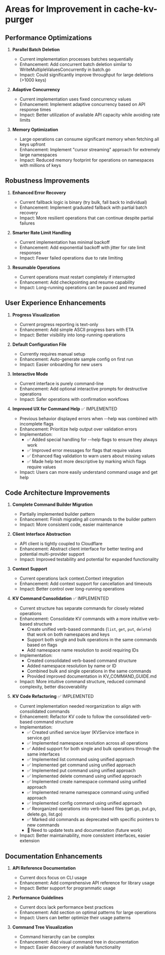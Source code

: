 # Areas for Improvement in cache-kv-purger

## Performance Optimizations

1. **Parallel Batch Deletion**
   - Current implementation processes batches sequentially
   - Enhancement: Add concurrent batch deletion similar to WriteMultipleValuesConcurrently in batch.go
   - Impact: Could significantly improve throughput for large deletions (>1000 keys)

2. **Adaptive Concurrency**
   - Current implementation uses fixed concurrency values
   - Enhancement: Implement adaptive concurrency based on API response times
   - Impact: Better utilization of available API capacity while avoiding rate limits

3. **Memory Optimization**
   - Large operations can consume significant memory when fetching all keys upfront
   - Enhancement: Implement "cursor streaming" approach for extremely large namespaces
   - Impact: Reduced memory footprint for operations on namespaces with millions of keys

## Robustness Improvements

1. **Enhanced Error Recovery**
   - Current fallback logic is binary (try bulk, fall back to individual)
   - Enhancement: Implement graduated fallback with partial batch recovery
   - Impact: More resilient operations that can continue despite partial failures

2. **Smarter Rate Limit Handling**
   - Current implementation has minimal backoff
   - Enhancement: Add exponential backoff with jitter for rate limit responses
   - Impact: Fewer failed operations due to rate limiting

3. **Resumable Operations**
   - Current operations must restart completely if interrupted
   - Enhancement: Add checkpointing and resume capability
   - Impact: Long-running operations can be paused and resumed

## User Experience Enhancements

1. **Progress Visualization**
   - Current progress reporting is text-only
   - Enhancement: Add simple ASCII progress bars with ETA
   - Impact: Better visibility into long-running operations

2. **Default Configuration File**
   - Currently requires manual setup
   - Enhancement: Auto-generate sample config on first run
   - Impact: Easier onboarding for new users

3. **Interactive Mode**
   - Current interface is purely command-line
   - Enhancement: Add optional interactive prompts for destructive operations
   - Impact: Safer operations with confirmation workflows

4. **Improved UX for Command Help** ✅ IMPLEMENTED
   - Previous behavior displayed errors when --help was combined with incomplete flags
   - Enhancement: Prioritize help output over validation errors
   - Implementation:
     - ✅ Added special handling for --help flags to ensure they always work
     - ✅ Improved error messages for flags that require values
     - ✅ Enhanced flag validation to warn users about missing values
     - ✅ Made help text more descriptive by marking which flags require values
   - Impact: Users can more easily understand command usage and get help

## Code Architecture Improvements

1. **Complete Command Builder Migration**
   - Partially implemented builder pattern
   - Enhancement: Finish migrating all commands to the builder pattern
   - Impact: More consistent code, easier maintenance

2. **Client Interface Abstraction**
   - API client is tightly coupled to Cloudflare
   - Enhancement: Abstract client interface for better testing and potential multi-provider support
   - Impact: Improved testability and potential for expanded functionality

3. **Context Support**
   - Current operations lack context.Context integration
   - Enhancement: Add context support for cancellation and timeouts
   - Impact: Better control over long-running operations

4. **KV Command Consolidation** ✅ IMPLEMENTED
   - Current structure has separate commands for closely related operations
   - Enhancement: Consolidate KV commands with a more intuitive verb-based structure
     - Create unified verb-based commands (`list`, `get`, `put`, `delete`) that work on both namespaces and keys
     - Support both single and bulk operations in the same commands based on flags
     - Add namespace name resolution to avoid requiring IDs
   - Implementation:
     - Created consolidated verb-based command structure
     - Added namespace resolution by name or ID
     - Combined bulk and single operations in the same commands
     - Provided improved documentation in KV_COMMAND_GUIDE.md
   - Impact: More intuitive command structure, reduced command complexity, better discoverability

5. **KV Code Refactoring** ✅ IMPLEMENTED
   - Current implementation needed reorganization to align with consolidated commands
   - Enhancement: Refactor KV code to follow the consolidated verb-based command structure
   - Implementation:
     - ✅ Created unified service layer (KVService interface in service.go)
     - ✅ Implemented namespace resolution across all operations
     - ✅ Added support for both single and bulk operations through the same interfaces
     - ✅ Implemented list command using unified approach
     - ✅ Implemented get command using unified approach
     - ✅ Implemented put command using unified approach
     - ✅ Implemented delete command using unified approach
     - ✅ Implemented create namespace command using unified approach
     - ✅ Implemented rename namespace command using unified approach
     - ✅ Implemented config command using unified approach
     - ✅ Reorganized operations into verb-based files (get.go, put.go, delete.go, list.go)
     - ✅ Marked old commands as deprecated with specific pointers to new commands
     - 🚧 Need to update tests and documentation (future work)
   - Impact: Better maintainability, more consistent interfaces, easier extension

## Documentation Enhancements

1. **API Reference Documentation**
   - Current docs focus on CLI usage
   - Enhancement: Add comprehensive API reference for library usage
   - Impact: Better support for programmatic usage

2. **Performance Guidelines**
   - Current docs lack performance best practices
   - Enhancement: Add section on optimal patterns for large operations
   - Impact: Users can better optimize their usage patterns

3. **Command Tree Visualization**
   - Command hierarchy can be complex
   - Enhancement: Add visual command tree in documentation
   - Impact: Easier discovery of available functionality